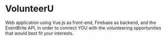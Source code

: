 # VolunteerU
Web application using Vue.js as front-end, Firebase as backend, and the EventBrite API, in order to connect YOU with the volunteering opportunities that would best fit your interests.
